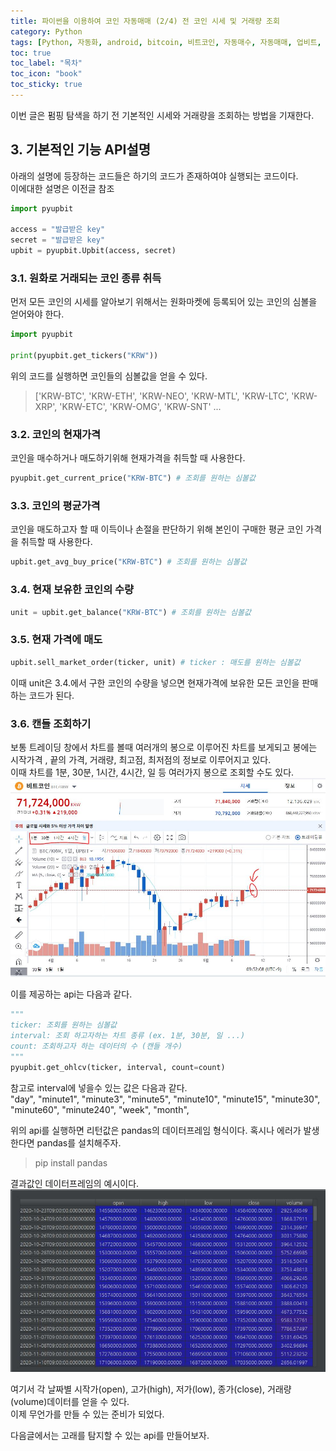 ```yaml
---
title: 파이썬을 이용하여 코인 자동매매 (2/4) 전 코인 시세 및 거래량 조회
category: Python
tags: [Python, 자동화, android, bitcoin, 비트코인, 자동매수, 자동매매, 업비트, 펌핑]
toc: true
toc_label: "목차"
toc_icon: "book"
toc_sticky: true
---
```


이번 글은 펌핑 탐색을 하기 전 기본적인 시세와 거래량을 조회하는 방법을 기재한다.

## 3. 기본적인 기능 API설명
아래의 설명에 등장하는 코드들은 하기의 코드가 존재하여야 실행되는 코드이다.  
이에대한 설명은 이전글 참조
```python
import pyupbit

access = "발급받은 key"
secret = "발급받은 key"
upbit = pyupbit.Upbit(access, secret)
```
### 3.1. 원화로 거래되는 코인 종류 취득
먼저 모든 코인의 시세를 알아보기 위해서는 원화마켓에 등록되어 있는 코인의 심볼을 얻어와야 한다.

```python
import pyupbit

print(pyupbit.get_tickers("KRW"))
```
위의 코드를 실행하면 코인들의 심볼값을 얻을 수 있다.
> ['KRW-BTC', 'KRW-ETH', 'KRW-NEO', 'KRW-MTL', 'KRW-LTC', 'KRW-XRP', 'KRW-ETC', 'KRW-OMG', 'KRW-SNT' ...

### 3.2. 코인의 현재가격
코인을 매수하거나 매도하기위해 현재가격을 취득할 때 사용한다.
```python
pyupbit.get_current_price("KRW-BTC") # 조회를 원하는 심볼값
```

### 3.3. 코인의 평균가격
코인을 매도하고자 할 때 이득이나 손절을 판단하기 위해 본인이 구매한 평균 코인 가격을 취득할 때 사용한다.
```python
upbit.get_avg_buy_price("KRW-BTC") # 조회를 원하는 심볼값
```

### 3.4. 현재 보유한 코인의 수량
```python
unit = upbit.get_balance("KRW-BTC") # 조회를 원하는 심볼값
```

### 3.5. 현재 가격에 매도
```python
upbit.sell_market_order(ticker, unit) # ticker : 매도를 원하는 심볼값
```
이때 unit은 3.4.에서 구한 코인의 수량을 넣으면 현재가격에 보유한 모든 코인을 판매하는 코드가 된다.

### 3.6. 캔들 조회하기
보통 트레이딩 창에서 차트를 볼때 여러개의 봉으로 이루어진 차트를 보게되고 봉에는 시작가격 , 끝의 가격, 거래량, 최고점, 최저점의 정보로 이루어지고 있다.  
이때 차트를 1분, 30분, 1시간, 4시간, 일 등 여러가지 봉으로 조회할 수도 있다.
![업비트 차트 화면](../../../assets/images/20210510/2021051001.JPG) 

이를 제공하는 api는 다음과 같다.
```python
"""
ticker: 조회를 원하는 심볼값
interval: 조회 하고자하는 차트 종류 (ex. 1분, 30분, 일 ...)
count: 조회하고자 하는 데이터의 수 (캔들 개수)
"""
pyupbit.get_ohlcv(ticker, interval, count=count) 
```
참고로 interval에 넣을수 있는 값은 다음과 같다.   
"day", "minute1", "minute3", 
"minute5", "minute10", "minute15", "minute30", "minute60", "minute240", "week",  "month", 

위의 api를 실행하면 리턴값은 pandas의 데이터프레임 형식이다.
혹시나 에러가 발생한다면 pandas를 설치해주자.
> pip install pandas

결과값인 데이터프레임의 예시이다.
![일봉 결과값](../../../assets/images/20210510/2021051002.JPG) 

여기서 각 날짜별 시작가(open), 고가(high), 저가(low), 종가(close), 거래량(volume)데이터를 얻을 수 있다.  
이제 무언가를 만들 수 있는 준비가 되었다.  

다음글에서는 고래를 탐지할 수 있는 api를 만들어보자.